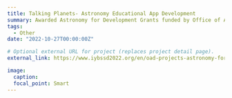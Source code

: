 ```yaml
---
title: Talking Planets- Astronomy Educational App Development
summary: Awarded Astronomy for Development Grants funded by Office of Astronomy for Development of the International Astronomical Union for this astronomy education related project. I am the leader and project coordinator of this project. You can download our developed app by following this link- `https://play.google.com/store/apps/details?id=app.talking.planets`. It’s an android application with 12 characters (8 planets of our solar system, Sun, our Moon, Europa, and IO). A user can chat with these characters to  know their mass, temperature, size, type, sky color, etc. The characters will behave like  chatbots with the user.
tags:
  - Other
date: "2022-10-27T00:00:00Z"

# Optional external URL for project (replaces project detail page).
external_link: https://www.iybssd2022.org/en/oad-projects-astronomy-for-students-through-app-and-game/

image:
  caption:
  focal_point: Smart
---
```

